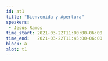 ```yaml
---
id: at1
title: "Bienvenida y Apertura"
speakers:
 - Jesús Ramos
time_start: 2021-03-22T11:00:00-06:00
time_end:   2021-03-22T11:45:00-06:00
block: a
slot: t1
---
```


